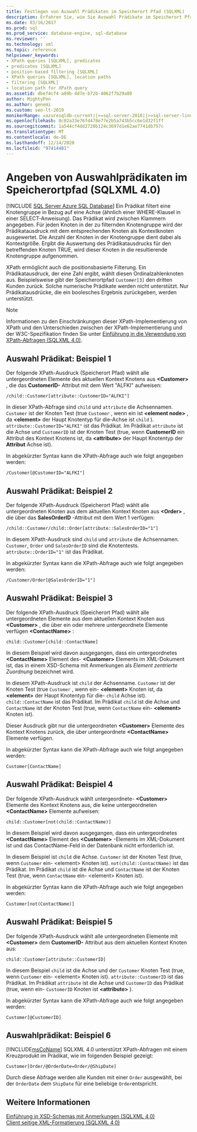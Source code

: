 ```yaml
---
title: Festlegen von Auswahl Prädikaten im Speicherort Pfad (SQLXML)
description: Erfahren Sie, wie Sie Auswahl Prädikate im Speicherort Pfad Ausdruck einer XPath-Abfrage (SQLXML 4,0) durch das Angeben der Knotengruppe filtern, die abgefragt wird.
ms.date: 03/16/2017
ms.prod: sql
ms.prod_service: database-engine, sql-database
ms.reviewer: ''
ms.technology: xml
ms.topic: reference
helpviewer_keywords:
- XPath queries [SQLXML], predicates
- predicates [SQLXML]
- position-based filtering [SQLXML]
- XPath queries [SQLXML], location paths
- filtering [SQLXML]
- location path for XPath query
ms.assetid: dbef4cf4-a89b-4d7e-b72b-4062f7b29a80
author: MightyPen
ms.author: genemi
ms.custom: seo-lt-2019
monikerRange: =azuresqldb-current||>=sql-server-2016||>=sql-server-linux-2017||=azuresqldb-mi-current
ms.openlocfilehash: 8c02a33e76fd478e77e2b5a743b5cc6e1d32f1ff
ms.sourcegitcommit: 1a544cf4dd2720b124c3697d1e62ae7741db757c
ms.translationtype: MT
ms.contentlocale: de-DE
ms.lasthandoff: 12/14/2020
ms.locfileid: "97414481"
---
```

# <a name="specifying-selection-predicates-in-the-location-path-sqlxml-40"></a>Angeben von Auswahlprädikaten im Speicherortpfad (SQLXML 4.0) 
[!INCLUDE [SQL Server Azure SQL Database](../../../includes/applies-to-version/sql-asdb.md)]
  Ein Prädikat filtert eine Knotengruppe in Bezug auf eine Achse (ähnlich einer WHERE-Klausel in einer SELECT-Anweisung). Das Prädikat wird zwischen Klammern angegeben. Für jeden Knoten in der zu filternden Knotengruppe wird der Prädikatausdruck mit dem entsprechenden Knoten als Kontextknoten ausgewertet. Die Anzahl der Knoten in der Knotengruppe dient dabei als Kontextgröße. Ergibt die Auswertung des Prädikatausdrucks für den betreffenden Knoten TRUE, wird dieser Knoten in die resultierende Knotengruppe aufgenommen.  
  
 XPath ermöglicht auch die positionsbasierte Filterung. Ein Prädikatausdruck, der eine Zahl ergibt, wählt diesen Ordinalzahlenknoten aus. Beispielsweise gibt der Speicherortpfad `Customer[3]` den dritten Kunden zurück. Solche numerische Prädikate werden nicht unterstützt. Nur Prädikatausdrücke, die ein boolesches Ergebnis zurückgeben, werden unterstützt.  
  
> [!NOTE]  
>  Informationen zu den Einschränkungen dieser XPath-Implementierung von XPath und den Unterschieden zwischen der XPath-Implementierung und der W3C-Spezifikation finden Sie unter [Einführung in die Verwendung von XPath-Abfragen &#40;SQLXML 4,0&#41;](../../../relational-databases/sqlxml-annotated-xsd-schemas-xpath-queries/introduction-to-using-xpath-queries-sqlxml-4-0.md).  
  
## <a name="selection-predicate-example-1"></a>Auswahl Prädikat: Beispiel 1  
 Der folgende XPath-Ausdruck (Speicherort Pfad) wählt alle untergeordneten Elemente des aktuellen Kontext Knotens aus **\<Customer>** , die das **CustomerID-** Attribut mit dem Wert "ALFKI" aufweisen:  
  
```  
/child::Customer[attribute::CustomerID="ALFKI"]  
```  
  
 In dieser XPath-Abfrage sind `child` und `attribute` die Achsennamen. `Customer` ist der Knoten Test (true `Customer` , wenn ein ist **\<element node>** , da **\<element>** der Haupt Knotentyp für die-Achse ist `child` ). `attribute::CustomerID="ALFKI"` ist das Prädikat. Im Prädikat `attribute` ist die Achse und `CustomerID` ist der Knoten Test (true, wenn **CustomerID** ein Attribut des Kontext Knotens ist, da **\<attribute>** der Haupt Knotentyp der **Attribut** Achse ist).  
  
 In abgekürzter Syntax kann die XPath-Abfrage auch wie folgt angegeben werden:  
  
```  
/Customer[@CustomerID="ALFKI"]  
```  
  
## <a name="selection-predicate-example-2"></a>Auswahl Prädikat: Beispiel 2  
 Der folgende XPath-Ausdruck (Speicherort Pfad) wählt alle untergeordneten Knoten aus dem aktuellen Kontext Knoten aus **\<Order>** , die über das **SalesOrderID** -Attribut mit dem Wert 1 verfügen:  
  
```  
/child::Customer/child::Order[attribute::SalesOrderID="1"]  
```  
  
 In diesem XPath-Ausdruck sind `child` und `attribute` die Achsennamen. `Customer`, `Order` und `SalesOrderID` sind die Knotentests. `attribute::OrderID="1"` ist das Prädikat.  
  
 In abgekürzter Syntax kann die XPath-Abfrage auch wie folgt angegeben werden:  
  
```  
/Customer/Order[@SalesOrderID="1"]  
```  
  
## <a name="selection-predicate-example-3"></a>Auswahl Prädikat: Beispiel 3  
 Der folgende XPath-Ausdruck (Speicherort Pfad) wählt alle untergeordneten Elemente aus dem aktuellen Kontext Knoten aus **\<Customer>** , die über ein oder mehrere untergeordnete Elemente verfügen **\<ContactName>** :  
  
```  
child::Customer[child::ContactName]  
```  
  
 In diesem Beispiel wird davon ausgegangen, dass ein untergeordnetes **\<ContactName>** Element des- **\<Customer>** Elements im XML-Dokument ist, das in einem XSD-Schema mit Anmerkungen als *Element zentrierte Zuordnung* bezeichnet wird.  
  
 In diesem XPath-Ausdruck ist `child` der Achsenname. `Customer` ist der Knoten Test (true `Customer` , wenn ein- **\<element>** Knoten ist, da **\<element>** der Haupt Knotentyp für die- `child` Achse ist). `child::ContactName` ist das Prädikat. Im Prädikat `child` ist die Achse und `ContactName` ist der Knoten Test (true, wenn `ContactName` ein- **\<element>** Knoten ist).  
  
 Dieser Ausdruck gibt nur die untergeordneten **\<Customer>** Elemente des Kontext Knotens zurück, die über untergeordnete **\<ContactName>** Elemente verfügen.  
  
 In abgekürzter Syntax kann die XPath-Abfrage auch wie folgt angegeben werden:  
  
```  
Customer[ContactName]  
```  
  
## <a name="selection-predicate-example-4"></a>Auswahl Prädikat: Beispiel 4  
 Der folgende XPath-Ausdruck wählt untergeordnete- **\<Customer>** Elemente des Kontext Knotens aus, die keine untergeordneten **\<ContactName>** Elemente aufweisen:  
  
```  
child::Customer[not(child::ContactName)]  
```  
  
 In diesem Beispiel wird davon ausgegangen, dass ein untergeordnetes **\<ContactName>** Element des **\<Customer>** -Elements im XML-Dokument ist und das ContactName-Feld in der Datenbank nicht erforderlich ist.  
  
 In diesem Beispiel ist `child` die Achse. `Customer` ist der Knoten Test (true, wenn `Customer` ein- \<element> Knoten ist). `not(child::ContactName)` ist das Prädikat. Im Prädikat `child` ist die Achse und `ContactName` ist der Knoten Test (true, wenn `ContactName` ein- \<element> Knoten ist).  
  
 In abgekürzter Syntax kann die XPath-Abfrage auch wie folgt angegeben werden:  
  
```  
Customer[not(ContactName)]  
```  
  
## <a name="selection-predicate-example-5"></a>Auswahl Prädikat: Beispiel 5  
 Der folgende XPath-Ausdruck wählt alle untergeordneten Elemente mit **\<Customer>** dem **CustomerID-** Attribut aus dem aktuellen Kontext Knoten aus:  
  
```  
child::Customer[attribute::CustomerID]  
```  
  
 In diesem Beispiel `child` ist die Achse und der `Customer` Knoten Test (true, wenn `Customer` ein- \<element> Knoten ist). `attribute::CustomerID` ist das Prädikat. Im Prädikat `attribute` ist die Achse und `CustomerID` das Prädikat (true, wenn ein- `CustomerID` Knoten ist **\<attribute>** ).  
  
 In abgekürzter Syntax kann die XPath-Abfrage auch wie folgt angegeben werden:  
  
```  
Customer[@CustomerID]  
```  
  
## <a name="selection-predicate-example-6"></a>Auswahlprädikat: Beispiel 6  
 [!INCLUDE[msCoName](../../../includes/msconame-md.md)] SQLXML 4.0 unterstützt XPath-Abfragen mit einem Kreuzprodukt im Prädikat, wie im folgenden Beispiel gezeigt:  
  
```  
Customer[Order/@OrderDate=Order/@ShipDate]  
```  
  
 Durch diese Abfrage werden alle Kunden mit einer `Order` ausgewählt, bei der `OrderDate` dem `ShipDate` für eine beliebige `Order`entspricht.  
  
## <a name="see-also"></a>Weitere Informationen  
 [Einführung in XSD-Schemas mit Anmerkungen &#40;SQLXML 4,0&#41;](../../../relational-databases/sqlxml/annotated-xsd-schemas/introduction-to-annotated-xsd-schemas-sqlxml-4-0.md)   
 [Client seitige XML-Formatierung &#40;SQLXML 4,0&#41;](../../../relational-databases/sqlxml/formatting/client-side-xml-formatting-sqlxml-4-0.md)  
  
  
